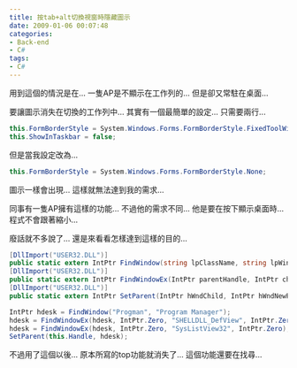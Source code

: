 ```yaml
---
title: 按tab+alt切換視窗時隱藏圖示
date: 2009-01-06 00:07:48
categories:
- Back-end
- C#
tags:
- C#
---
```

用到這個的情況是在...
一隻AP是不顯示在工作列的...
但是卻又常駐在桌面...

要讓圖示消失在切換的工作列中...
其實有一個最簡單的設定...
只需要兩行...

``` csharp
this.FormBorderStyle = System.Windows.Forms.FormBorderStyle.FixedToolWindow;
this.ShowInTaskbar = false;
```

但是當我設定改為...

``` csharp
this.FormBorderStyle = System.Windows.Forms.FormBorderStyle.None;
```

圖示一樣會出現...
這樣就無法達到我的需求...

同事有一隻AP擁有這樣的功能...
不過他的需求不同...
他是要在按下顯示桌面時...
程式不會跟著縮小...

廢話就不多說了...
還是來看看怎樣達到這樣的目的...

``` csharp
[DllImport("USER32.DLL")]
public static extern IntPtr FindWindow(string lpClassName, string lpWindowName);
[DllImport("USER32.DLL")]
public static extern IntPtr FindWindowEx(IntPtr parentHandle, IntPtr childAfter, string className, IntPtr windowTitle);
[DllImport("USER32.DLL")]
public static extern IntPtr SetParent(IntPtr hWndChild, IntPtr hWndNewParent);

IntPtr hdesk = FindWindow("Progman", "Program Manager");
hdesk = FindWindowEx(hdesk, IntPtr.Zero, "SHELLDLL_DefView", IntPtr.Zero);
hdesk = FindWindowEx(hdesk, IntPtr.Zero, "SysListView32", IntPtr.Zero);
SetParent(this.Handle, hdesk);
```

不過用了這個以後...
原本所寫的top功能就消失了...
這個功能還要在找尋...